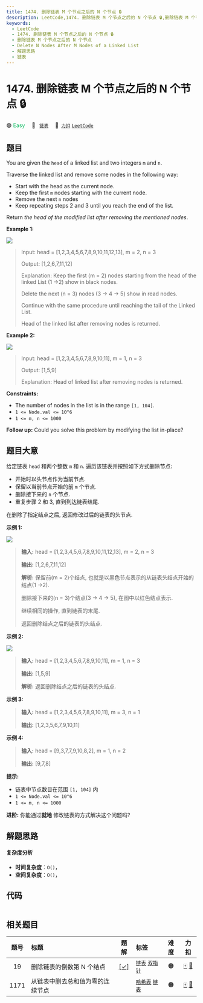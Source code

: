 ```yaml
---
title: 1474. 删除链表 M 个节点之后的 N 个节点 🔒
description: LeetCode,1474. 删除链表 M 个节点之后的 N 个节点 🔒,删除链表 M 个节点之后的 N 个节点,Delete N Nodes After M Nodes of a Linked List,解题思路,链表
keywords:
  - LeetCode
  - 1474. 删除链表 M 个节点之后的 N 个节点 🔒
  - 删除链表 M 个节点之后的 N 个节点
  - Delete N Nodes After M Nodes of a Linked List
  - 解题思路
  - 链表
---
```


# 1474. 删除链表 M 个节点之后的 N 个节点 🔒

🟢 <font color=#15bd66>Easy</font>&emsp; 🔖&ensp; [`链表`](/tag/linked-list.md)&emsp; 🔗&ensp;[`力扣`](https://leetcode.cn/problems/delete-n-nodes-after-m-nodes-of-a-linked-list) [`LeetCode`](https://leetcode.com/problems/delete-n-nodes-after-m-nodes-of-a-linked-list)

## 题目

You are given the `head` of a linked list and two integers `m` and `n`.

Traverse the linked list and remove some nodes in the following way:

  * Start with the head as the current node.
  * Keep the first `m` nodes starting with the current node.
  * Remove the next `n` nodes
  * Keep repeating steps 2 and 3 until you reach the end of the list.

Return _the head of the modified list after removing the mentioned nodes_.



**Example 1:**

![](https://fastly.jsdelivr.net/gh/doocs/leetcode@main/solution/1400-1499/1474.Delete%20N%20Nodes%20After%20M%20Nodes%20of%20a%20Linked%20List/images/sample_1_1848.png)

> Input: head = [1,2,3,4,5,6,7,8,9,10,11,12,13], m = 2, n = 3
> 
> Output: [1,2,6,7,11,12]
> 
> Explanation: Keep the first (m = 2) nodes starting from the head of the linked List  (1 ->2) show in black nodes.
> 
> Delete the next (n = 3) nodes (3 -> 4 -> 5) show in read nodes.
> 
> Continue with the same procedure until reaching the tail of the Linked List.
> 
> Head of the linked list after removing nodes is returned.

**Example 2:**

![](https://fastly.jsdelivr.net/gh/doocs/leetcode@main/solution/1400-1499/1474.Delete%20N%20Nodes%20After%20M%20Nodes%20of%20a%20Linked%20List/images/sample_2_1848.png)

> Input: head = [1,2,3,4,5,6,7,8,9,10,11], m = 1, n = 3
> 
> Output: [1,5,9]
> 
> Explanation: Head of linked list after removing nodes is returned.

**Constraints:**

  * The number of nodes in the list is in the range `[1, 104]`.
  * `1 <= Node.val <= 10^6`
  * `1 <= m, n <= 1000`



**Follow up:** Could you solve this problem by modifying the list in-place?


## 题目大意

给定链表 `head` 和两个整数 `m` 和 `n`. 遍历该链表并按照如下方式删除节点:

  * 开始时以头节点作为当前节点.
  * 保留以当前节点开始的前 `m` 个节点.
  * 删除接下来的 `n` 个节点.
  * 重复步骤 2 和 3, 直到到达链表结尾.

在删除了指定结点之后, 返回修改过后的链表的头节点.



**示例 1:**

**![](https://fastly.jsdelivr.net/gh/doocs/leetcode@main/solution/1400-1499/1474.Delete%20N%20Nodes%20After%20M%20Nodes%20of%20a%20Linked%20List/images/sample_1_1848.png)**

> 
> 
> 
> 
> 
> **输入:** head = [1,2,3,4,5,6,7,8,9,10,11,12,13], m = 2, n = 3
> 
> **输出:** [1,2,6,7,11,12]
> 
> **解析:** 保留前(m = 2)个结点,  也就是以黑色节点表示的从链表头结点开始的结点(1 ->2).
> 
> 删除接下来的(n = 3)个结点(3 -> 4 -> 5), 在图中以红色结点表示.
> 
> 继续相同的操作, 直到链表的末尾.
> 
> 返回删除结点之后的链表的头结点.

**示例 2:**

**![](https://fastly.jsdelivr.net/gh/doocs/leetcode@main/solution/1400-1499/1474.Delete%20N%20Nodes%20After%20M%20Nodes%20of%20a%20Linked%20List/images/sample_2_1848.png)**

> 
> 
> 
> 
> 
> **输入:** head = [1,2,3,4,5,6,7,8,9,10,11], m = 1, n = 3
> 
> **输出:** [1,5,9]
> 
> **解析:** 返回删除结点之后的链表的头结点.

**示例 3:**

> 
> 
> 
> 
> 
> **输入:** head = [1,2,3,4,5,6,7,8,9,10,11], m = 3, n = 1
> 
> **输出:** [1,2,3,5,6,7,9,10,11]
> 
> 

**示例  4:**

> 
> 
> 
> 
> 
> **输入:** head = [9,3,7,7,9,10,8,2], m = 1, n = 2
> 
> **输出:** [9,7,8]
> 
> 



**提示:**

  * 链表中节点数目在范围 `[1, 104]` 内
  * `1 <= Node.val <= 10^6`
  * `1 <= m, n <= 1000`



**进阶:** 你能通过**就地** 修改链表的方式解决这个问题吗?


## 解题思路

#### 复杂度分析

- **时间复杂度**：`O()`，
- **空间复杂度**：`O()`，

## 代码

```javascript

```

## 相关题目

<!-- prettier-ignore -->
| 题号 | 标题 | 题解 | 标签 | 难度 | 力扣 |
| :------: | :------ | :------: | :------ | :------: | :------: |
| 19 | 删除链表的倒数第 N 个结点 | [[✓]](/problem/0019.md) |  [`链表`](/tag/linked-list.md) [`双指针`](/tag/two-pointers.md) | 🟠 | [🀄️](https://leetcode.cn/problems/remove-nth-node-from-end-of-list) [🔗](https://leetcode.com/problems/remove-nth-node-from-end-of-list) |
| 1171 | 从链表中删去总和值为零的连续节点 |  |  [`哈希表`](/tag/hash-table.md) [`链表`](/tag/linked-list.md) | 🟠 | [🀄️](https://leetcode.cn/problems/remove-zero-sum-consecutive-nodes-from-linked-list) [🔗](https://leetcode.com/problems/remove-zero-sum-consecutive-nodes-from-linked-list) |